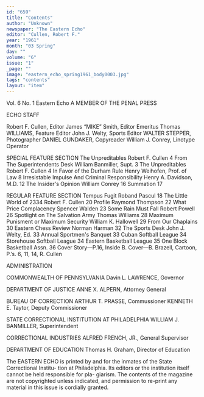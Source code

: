 ```yaml
---
id: "659"
title: "Contents"
author: "Unknown"
newspaper: "The Eastern Echo"
editor: "Cullen, Robert F."
year: "1961"
month: "03 Spring"
day: ""
volume: "6"
issue: "1"
_page: ""
image: "eastern_echo_spring1961_body0003.jpg"
tags: "contents"
layout: "item"
---
```

Vol. 6   No. 1
Eastern Echo
A MEMBER OF THE PENAL PRESS

ECHO STAFF

Robert F. Cullen, Editor 
James “MIKE” Smith, Editor Emeritus
Thomas WILLIAMS, Feature Editor 
John J. Welty, Sports Editor
WALTER STEPPER, Photographer 
DANIEL GUNDAKER, Copyreader
William J. Conrey, Linotype Operator

SPECIAL FEATURE SECTION
The Unpreditables                            Robert F. Cullen   4
From The Superintendents Desk        William Banmiller, Supt.   3
The Unpreditables                            Robert F. Cullen   4
In Favor of the Durham Rule      Henry Weihofen, Prof. of Law   8
Irresistable Impulse And Criminal Responsibility 
                                      Henry A. Davidson, M.D.  12
The Insider's Opinion                          William Conrey  16
Summation                                                      17

REGULAR FEATURE SECTION
Tempus Fugit                                    Roband Pascul  18
The Little World of 2334                     Robert F. Cullen  20
Profile                                      Raymond Thompson  22
What Price Complacency                         Spencer Walden  23
Some Rain Must Fall                             Robert Powell  26
Spotlight on The Salvation Army               Thomas Williams  28
Maximum Punisment or Maximum Security    William K. Hallowell  29
From Our Chaplains                                             30
Eastern Chess Review                            Norman Harman  32
The Sports Desk                            John J. Welty, Ed.  33
             Annual Sportmen's Banquet                         33
             Cuban Softball League                             34
             Storehouse Softball League                        34
             Eastern Basketball League                         35
             One Block Basketball Assn.                        36
Cover Story—P.16, Inside B. Cover—B. Brazell, Cartoon, P.’s. 6, 11, 14, R. Cullen

ADMINISTRATION

COMMONWEALTH OF PENNSYLVANIA 
Davin L. LAWRENCE, Governor 

DEPARTMENT OF JUSTICE
ANNE X. ALPERN, Attorney General

BUREAU OF CORRECTION
ARTHUR T. PRASSE, Commussioner 
KENNETH E. Taytor, Deputy Commissioner

STATE CORRECTIONAL INSTITUTION AT PHILADELPHIA
WILLIAM J. BANMILLER, Superintendent

CORRECTIONAL INDUSTRIES
ALFRED FRENCH, JR., General Supervisor 
 
DEPARTMENT OF EDUCATION
Thomas H. Graham, Director of Education

The EASTERN ECHO is printed by and for the inmates of the State Correctional Institu-
tion at Philadelphia. Its editors or the institution itself cannot be held responsible for pla-
giarism. The contents of the magazine are not copyrighted unless indicated, and permission
to re-print any material in this issue is cordially granted.
